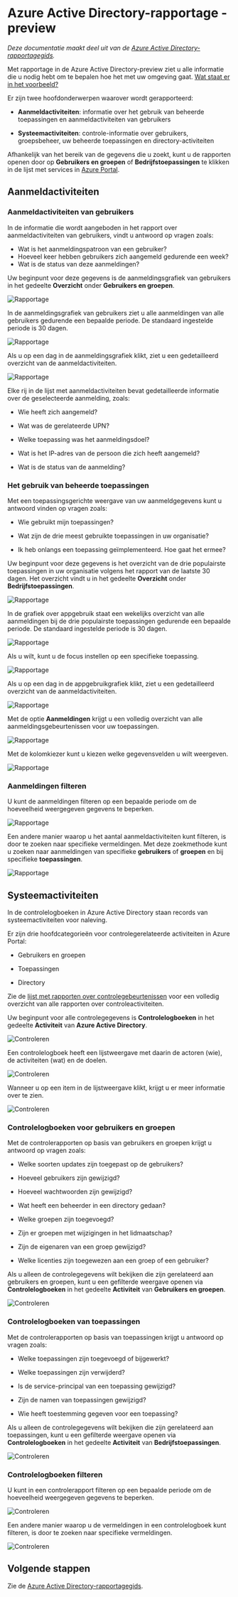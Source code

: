 <properties
   pageTitle="Azure Active Directory-rapportage - preview | Microsoft Azure"
   description="Bevat een lijst met de diverse beschikbare rapporten voor Azure Active Directory-previews"
   services="active-directory"
   documentationCenter=""
   authors="markusvi"
   manager="femila"
   editor=""/>

<tags
   ms.service="active-directory"
   ms.devlang="na"
   ms.topic="get-started-article"
   ms.tgt_pltfrm="na"
   ms.workload="identity"
   ms.date="09/12/2016"
   ms.author="markvi"/>


# Azure Active Directory-rapportage - preview

*Deze documentatie maakt deel uit van de [Azure Active Directory-rapportagegids](active-directory-reporting-guide.md).*

Met rapportage in de Azure Active Directory-preview ziet u alle informatie die u nodig hebt om te bepalen hoe het met uw omgeving gaat. [Wat staat er in het voorbeeld?](active-directory-preview-explainer.md)

Er zijn twee hoofdonderwerpen waarover wordt gerapporteerd:

- **Aanmeldactiviteiten**: informatie over het gebruik van beheerde toepassingen en aanmeldactiviteiten van gebruikers

- **Systeemactiviteiten**: controle-informatie over gebruikers, groepsbeheer, uw beheerde toepassingen en directory-activiteiten

Afhankelijk van het bereik van de gegevens die u zoekt, kunt u de rapporten openen door op **Gebruikers en groepen** of **Bedrijfstoepassingen** te klikken in de lijst met services in [Azure Portal](https://portal.azure.com).

## Aanmeldactiviteiten

### Aanmeldactiviteiten van gebruikers

In de informatie die wordt aangeboden in het rapport over aanmeldactiviteiten van gebruikers, vindt u antwoord op vragen zoals:

- Wat is het aanmeldingspatroon van een gebruiker?
- Hoeveel keer hebben gebruikers zich aangemeld gedurende een week?
- Wat is de status van deze aanmeldingen?

Uw beginpunt voor deze gegevens is de aanmeldingsgrafiek van gebruikers in het gedeelte **Overzicht** onder **Gebruikers en groepen**.

 ![Rapportage](./media/active-directory-reporting-azure-portal/05.png "Reporting")

In de aanmeldingsgrafiek van gebruikers ziet u alle aanmeldingen van alle gebruikers gedurende een bepaalde periode. De standaard ingestelde periode is 30 dagen.

![Rapportage](./media/active-directory-reporting-azure-portal/02.png "Reporting")

Als u op een dag in de aanmeldingsgrafiek klikt, ziet u een gedetailleerd overzicht van de aanmeldactiviteiten.

![Rapportage](./media/active-directory-reporting-azure-portal/03.png "Reporting")

Elke rij in de lijst met aanmeldactiviteiten bevat gedetailleerde informatie over de geselecteerde aanmelding, zoals:

- Wie heeft zich aangemeld?

- Wat was de gerelateerde UPN?

- Welke toepassing was het aanmeldingsdoel?

- Wat is het IP-adres van de persoon die zich heeft aangemeld?

- Wat is de status van de aanmelding?

### Het gebruik van beheerde toepassingen

Met een toepassingsgerichte weergave van uw aanmeldgegevens kunt u antwoord vinden op vragen zoals:

- Wie gebruikt mijn toepassingen?

- Wat zijn de drie meest gebruikte toepassingen in uw organisatie?

- Ik heb onlangs een toepassing geïmplementeerd. Hoe gaat het ermee?


Uw beginpunt voor deze gegevens is het overzicht van de drie populairste toepassingen in uw organisatie volgens het rapport van de laatste 30 dagen. Het overzicht vindt u in het gedeelte **Overzicht** onder **Bedrijfstoepassingen**.

 ![Rapportage](./media/active-directory-reporting-azure-portal/06.png "Reporting")


In de grafiek over appgebruik staat een wekelijks overzicht van alle aanmeldingen bij de drie populairste toepassingen gedurende een bepaalde periode. De standaard ingestelde periode is 30 dagen.

![Rapportage](./media/active-directory-reporting-azure-portal/78.png "Reporting")

Als u wilt, kunt u de focus instellen op een specifieke toepassing.

![Rapportage](./media/active-directory-reporting-azure-portal/single_spp_usage_graph.png "Reporting")


Als u op een dag in de appgebruikgrafiek klikt, ziet u een gedetailleerd overzicht van de aanmeldactiviteiten.


![Rapportage](./media/active-directory-reporting-azure-portal/top_app_sign_ins.png "Reporting")



Met de optie **Aanmeldingen** krijgt u een volledig overzicht van alle aanmeldingsgebeurtenissen voor uw toepassingen.

![Rapportage](./media/active-directory-reporting-azure-portal/85.png "Reporting")

Met de kolomkiezer kunt u kiezen welke gegevensvelden u wilt weergeven.

![Rapportage](./media/active-directory-reporting-azure-portal/column_chooser.png "Reporting")



### Aanmeldingen filteren

U kunt de aanmeldingen filteren op een bepaalde periode om de hoeveelheid weergegeven gegevens te beperken.

![Rapportage](./media/active-directory-reporting-azure-portal/927.png "Reporting")


Een andere manier waarop u het aantal aanmeldactiviteiten kunt filteren, is door te zoeken naar specifieke vermeldingen.
Met deze zoekmethode kunt u zoeken naar aanmeldingen van specifieke **gebruikers** of **groepen** en bij specifieke **toepassingen**.


![Rapportage](./media/active-directory-reporting-azure-portal/84.png "Reporting")

## Systeemactiviteiten

In de controlelogboeken in Azure Active Directory staan records van systeemactiviteiten voor naleving.

Er zijn drie hoofdcategorieën voor controlegerelateerde activiteiten in Azure Portal:

- Gebruikers en groepen   

- Toepassingen

- Directory   


Zie de [lijst met rapporten over controlegebeurtenissen](active-directory-reporting-audit-events.md#list-of-audit-report-events) voor een volledig overzicht van alle rapporten over controleactiviteiten.


Uw beginpunt voor alle controlegegevens is **Controlelogboeken** in het gedeelte **Activiteit** van **Azure Active Directory**.


![Controleren](./media/active-directory-reporting-azure-portal/61.png "Auditing")


Een controlelogboek heeft een lijstweergave met daarin de actoren (wie), de activiteiten (wat) en de doelen.


![Controleren](./media/active-directory-reporting-azure-portal/345.png "Auditing")


Wanneer u op een item in de lijstweergave klikt, krijgt u er meer informatie over te zien.

![Controleren](./media/active-directory-reporting-azure-portal/873.png "Auditing")




### Controlelogboeken voor gebruikers en groepen


Met de controlerapporten op basis van gebruikers en groepen krijgt u antwoord op vragen zoals:

- Welke soorten updates zijn toegepast op de gebruikers?

- Hoeveel gebruikers zijn gewijzigd?

- Hoeveel wachtwoorden zijn gewijzigd?

- Wat heeft een beheerder in een directory gedaan?

- Welke groepen zijn toegevoegd?

- Zijn er groepen met wijzigingen in het lidmaatschap?

- Zijn de eigenaren van een groep gewijzigd?

- Welke licenties zijn toegewezen aan een groep of een gebruiker?


Als u alleen de controlegegevens wilt bekijken die zijn gerelateerd aan gebruikers en groepen, kunt u een gefilterde weergave openen via **Controlelogboeken** in het gedeelte **Activiteit** van **Gebruikers en groepen**.


![Controleren](./media/active-directory-reporting-azure-portal/93.png "Auditing")


### Controlelogboeken van toepassingen

Met de controlerapporten op basis van toepassingen krijgt u antwoord op vragen zoals:

- Welke toepassingen zijn toegevoegd of bijgewerkt?

- Welke toepassingen zijn verwijderd?

- Is de service-principal van een toepassing gewijzigd?

- Zijn de namen van toepassingen gewijzigd?

- Wie heeft toestemming gegeven voor een toepassing?


Als u alleen de controlegegevens wilt bekijken die zijn gerelateerd aan toepassingen, kunt u een gefilterde weergave openen via **Controlelogboeken** in het gedeelte **Activiteit** van **Bedrijfstoepassingen**.


![Controleren](./media/active-directory-reporting-azure-portal/134.png "Auditing")


### Controlelogboeken filteren

U kunt in een controlerapport filteren op een bepaalde periode om de hoeveelheid weergegeven gegevens te beperken.

![Controleren](./media/active-directory-reporting-azure-portal/324.png "Auditing")

Een andere manier waarop u de vermeldingen in een controlelogboek kunt filteren, is door te zoeken naar specifieke vermeldingen.

![Controleren](./media/active-directory-reporting-azure-portal/237.png "Auditing")

## Volgende stappen

Zie de [Azure Active Directory-rapportagegids](active-directory-reporting-guide.md).



<!--HONumber=Sep16_HO3-->



